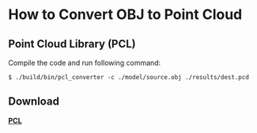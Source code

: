 # How to Convert OBJ to Point Cloud

## Point Cloud Library (PCL)

Compile the code and run following command:

```
$ ./build/bin/pcl_converter -c ./model/source.obj ./results/dest.pcd
```




## Download
[**PCL**](https://github.com/PointCloudLibrary/pcl)    
